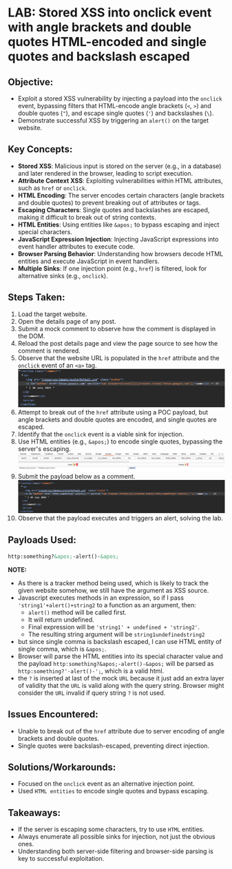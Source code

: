 # LAB: Stored XSS into onclick event with angle brackets and double quotes HTML-encoded and single quotes and backslash escaped

## Objective:

- Exploit a stored XSS vulnerability by injecting a payload into the `onclick` event, bypassing filters that HTML-encode angle brackets (`<`, `>`) and double quotes (`"`), and escape single quotes (`'`) and backslashes (`\`).
- Demonstrate successful XSS by triggering an `alert()` on the target website.

## Key Concepts:

- **Stored XSS**: Malicious input is stored on the server (e.g., in a database) and later rendered in the browser, leading to script execution.
- **Attribute Context XSS**: Exploiting vulnerabilities within HTML attributes, such as `href` or `onclick`.
- **HTML Encoding**: The server encodes certain characters (angle brackets and double quotes) to prevent breaking out of attributes or tags.
- **Escaping Characters**: Single quotes and backslashes are escaped, making it difficult to break out of string contexts.
- **HTML Entities**: Using entities like `&apos;` to bypass escaping and inject special characters.
- **JavaScript Expression Injection**: Injecting JavaScript expressions into event handler attributes to execute code.
- **Browser Parsing Behavior**: Understanding how browsers decode HTML entities and execute JavaScript in event handlers.
- **Multiple Sinks**: If one injection point (e.g., `href`) is filtered, look for alternative sinks (e.g., `onclick`).

## Steps Taken:

1. Load the target website.
2. Open the details page of any post.
3. Submit a mock comment to observe how the comment is displayed in the DOM.
4. Reload the post details page and view the page source to see how the comment is rendered.
5. Observe that the website URL is populated in the `href` attribute and the `onclick` event of an `<a>` tag.
   ![](./Images/mock%20comment%20rendered%20in%20DOM.png)
6. Attempt to break out of the `href` attribute using a POC payload, but angle brackets and double quotes are encoded, and single quotes are escaped.
7. Identify that the `onclick` event is a viable sink for injection.
8. Use HTML entities (e.g., `&apos;`) to encode single quotes, bypassing the server's escaping.
   ![](./Images/HTML%20encode%20single%20comma.png)
9. Submit the payload below as a comment.
   ![](./Images/payload%20in%20comment%20saved.png)
10. Observe that the payload executes and triggers an alert, solving the lab.

## Payloads Used:

```html
http:something?&apos;-alert()-&apos;
```

**NOTE:**

- As there is a tracker method being used, which is likely to track the given website somehow, we still have the argument as XSS source.
- Javascript executes methods in an expression, so if I pass `'string1'+alert()+string2` to a function as an argument, then:
  - `alert()` method will be called first.
  - It will return undefined.
  - Final expression will be `'string1' + undefined + 'string2'`.
  - The resulting string argument will be `string1undefinedstring2`
- but since single comma is backslash escaped, I can use HTML entity of single comma, which is `&apos;`.
- Browser will parse the HTML entities into its special character value and the payload `http:something?&apos;-alert()-&apos;` will be parsed as `http:something?'-alert()-';`, which is a valid html.
- the `?` is inserted at last of the mock `URL` because it just add an extra layer of validity that the `URL` is valid along with the query string. Browser might consider the `URL` invalid if query string `?` is not used.

## Issues Encountered:

- Unable to break out of the `href` attribute due to server encoding of angle brackets and double quotes.
- Single quotes were backslash-escaped, preventing direct injection.

## Solutions/Workarounds:

- Focused on the `onclick` event as an alternative injection point.
- Used `HTML entities` to encode single quotes and bypass escaping.

## Takeaways:

- If the server is escaping some characters, try to use `HTML` entities.
- Always enumerate all possible sinks for injection, not just the obvious ones.
- Understanding both server-side filtering and browser-side parsing is key to successful exploitation.
